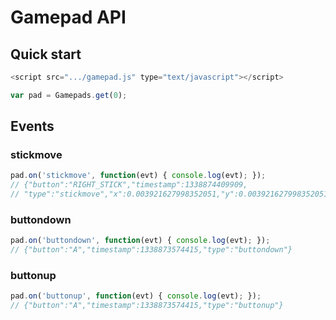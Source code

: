# Gamepad API


## Quick start

```js
<script src=".../gamepad.js" type="text/javascript"></script>
```

```js
var pad = Gamepads.get(0);
```


## Events

### stickmove

```js
pad.on('stickmove', function(evt) { console.log(evt); });
// {"button":"RIGHT_STICK","timestamp":1338874409909,
// "type":"stickmove","x":0.003921627998352051,"y":0.003921627998352051}
```

### buttondown

```js
pad.on('buttondown', function(evt) { console.log(evt); });
// {"button":"A","timestamp":1338873574415,"type":"buttondown"}
```

### buttonup

```js
pad.on('buttonup', function(evt) { console.log(evt); });
// {"button":"A","timestamp":1338873574415,"type":"buttonup"}
```
